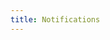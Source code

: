 ```yaml
---
title: Notifications
---
```


<!-- TODO -->
<!-- The `<Notification />` component has to be reworked first. -->
